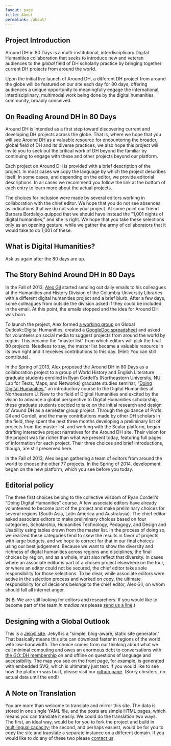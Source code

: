 ```yaml
---
layout: page
title: About
permalink: /about/
---
```


## Project Introduction
Around DH in 80 Days is a multi-institutional, interdisciplinary Digital Humanities collaboration that seeks to introduce new and veteran audiences to the *global* field of DH scholarly practice by bringing together current DH projects from around the world.

Upon the initial live launch of Around DH, a different DH project from around the globe will be featured on our site each day for 80 days, offering audiences a unique opportunity to meaningfully engage the international, interdisciplinary, multimodal work being done by the digital humanities community, broadly conceived. 

## On Reading Around DH in 80 Days
Around DH is intended as a first step toward discovering current and developing DH projects across the globe. That is, where we hope that you will see Around DH as a valuable resource for encountering the broader, global field of DH and its diverse practices, we also hope this project will invite you to seek out the critical work of DH beyond the familiar by continuing to engage with these and other projects beyond our platform. 

Each project on Around DH is provided with a brief description of the project. In most cases we copy the language by which the project describes itself. In some cases, and depending on the editor, we provide editorial descriptions. In all cases we recommend you follow the link at the bottom of each entry to learn more about the actual projects. 

The choices for inclusion were made by several editors working in collaboration with the chief editor. We hope that you do not see absences as indications that we do not value your project. At some point our friend Barbara Bordalejo quipped that we should have instead the "1,001 nights of digital humanities," and she is right. We hope that you take these selections only as an opening gesture, while we gather the army of collaborators that it would take to do 1,001 of these.   

## What is Digital Humanities?
Ask us again after the 80 days are up.

## The Story Behind Around DH in 80 Days
In the Fall of 2013, [Alex Gil](http://www.elotroalex.com/) started sending out daily emails to his colleagues at the Humanities and History Division of the Columbia University Libraries with a different digital humanities project and a brief blurb. After a few days, some colleagues from outside the division asked if they could be included in the email. At this point, the emails stopped and the idea for Around DH was born. 

To launch the project, Alex formed [a working group](http://www.globaloutlookdh.org/working-groups/491-2/) on Global Outlook::Digital Humanities, created a [GoogleDoc spreadsheet](https://docs.google.com/spreadsheet/ccc?key=0AmgLcm5jfVhSdGlPNm1WQ0hRYjFTU1E5QnBDdlZMQWc&usp=sharing#gid=0) and asked for volunteers on social media to suggest projects from around the world by region. This became the "master list" from which editors will pick the final 80 projects. Needless to say, the master list became a valuable resource in its own right and it receives contributions to this day. (Hint: You can still contribute). 

In the Spring of 2013, Alex proposed the Around DH in 80 Days as a collaboration project to a group of World History and English Literature graduate students enrolled in Ryan Cordell’s (Northeastern University, NU Lab for Texts, Maps, and Networks) graduate studies seminar, “[Doing Digital Humanities](http://ryan.cordells.us/s13dh/),” an introductory course to the Digital Humanities at Northeastern U. New to the field of Digital Humanities and excited by the vision to advance a global perspective to Digital Humanities scholarship, these graduate students decided to take on the initial research and design of Around DH as a semester group project. Through the guidance of Profs. Gil and Cordell, and the many contributions made by other DH scholars in the field, they spent the next three months developing a preliminary list of projects from the master list, and working with the Scalar platform, began drafting interactive project narratives for the Around DH site. Their vision for the project was far richer than what we present today, featuring full pages of information for each project. Their three choices and brief introductions, though, are still preserved here.

In the Fall of 2013, Alex began gathering a team of editors from around the world to choose the other 77 projects. In the Spring of 2014, development began on the new platform, which you see before you today.


## Editorial policy
The three first choices belong to the collective wisdom of Ryan Cordell's “Doing Digital Humanities” course. A few associate editors have already volunteered to become part of the project and make preliminary choices for several regions (South Asia, Latin America and Australasia). The chief editor asked associate editors to make preliminary choices based on four categories, Scholarship, Humanities Technology, Pedagogy, and Design and Usability using tables drawn from the master list. In the process of doing so, we realized these categories tend to skew the results in favor of projects with large budgets, and we hope to correct for that in our final choices using our best judgement. Because we want to show the diversity and richness of digital humanities across regions and disciplines, the final choices by region, and as a whole, must also reflect that diversity. In cases where an associate editor is part of a chosen project elsewhere on the tour, or where an editor could not be secured, the chief editor takes sole responsibility for those selections. To be clear, while associate editors were active in the selection process and worked on copy, the ultimate responsibility for *all* decisions belongs to the chief editor, Alex Gil, on whom should fall all internet anger.

(N.B. We are still looking for editors and researchers. If you would like to become part of the team *in medias res* please <a href="mailto:colibri.alex@gmail.com?Subject=Arounddh%project">send us a line</a>.) 

## Designing with a Global Outlook

This is a [Jekyll site](http://jekyllrb.com/). Jekyll is a "simple, blog-aware, static site generator." That basically means this site can download faster in regions of the world with low-bandwidth. The choice comes from our thinking about what we call minimal computing and owes an enormous debt to conversations with [the GO::DH membership](http://listserv.uleth.ca/mailman/listinfo/globaloutlookdh-l) on and offline on questions of language and accessibility. The map you see on the front page, for example, is generated with embedded SVG, which is ultimately just text. If you would like to see how the platform was built, please visit our [github page](https://github.com/elotroalex/arounddh). (Sorry cheaters, no actual data until the end!)

## A Note on Translation

You are more than welcome to translate and mirror this site. The data is stored in one single YAML file, and the posts are simple HTML pages, which means you can translate it easily. We could do the translation two ways. The first, an ideal way, would be for you to fork the project and build in [multilingual capacity](http://developmentseed.org/blog/multilingual-jekyll-sites/); the second, and perhaps easiest, would be for you to copy the site and translate a separate instance on a different domain. If you would like to do any of these two please <a href="mailto:colibri.alex@gmail.com?Subject=Arounddh%project">contact us</a>. 
